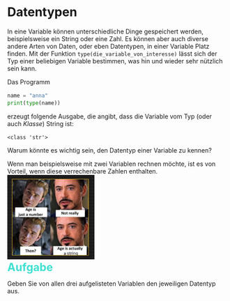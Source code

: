 # Datentypen
In eine Variable können unterschiedliche Dinge gespeichert werden, beispielsweise ein String oder eine Zahl.
Es können aber auch diverse andere Arten von Daten, oder eben Datentypen, in einer Variable Platz finden. 
Mit der Funktion `type(die_variable_von_interesse)` lässt sich der Typ einer beliebigen Variable bestimmen, was hin und wieder sehr nützlich sein kann. 

Das Programm 
````python
name = "anna"
print(type(name))
````
erzeugt folgende Ausgabe, die angibt, dass die Variable vom Typ (oder auch *Klasse*) String ist:

````text
<class 'str'>
````

Warum könnte es wichtig sein, den Datentyp einer Variable zu kennen?

<div class="hint">
Wenn man beispielsweise mit zwei Variablen rechnen möchte, ist es von Vorteil, wenn diese verrechenbare Zahlen enthalten.
</div>

<img src="datatypes_meme.jpeg" width="200">
<br>
<span style="color:turquoise;font-weight:700;font-size:25px">
Aufgabe
</span>

Geben Sie von allen drei aufgelisteten Variablen den jeweiligen Datentyp aus. 
